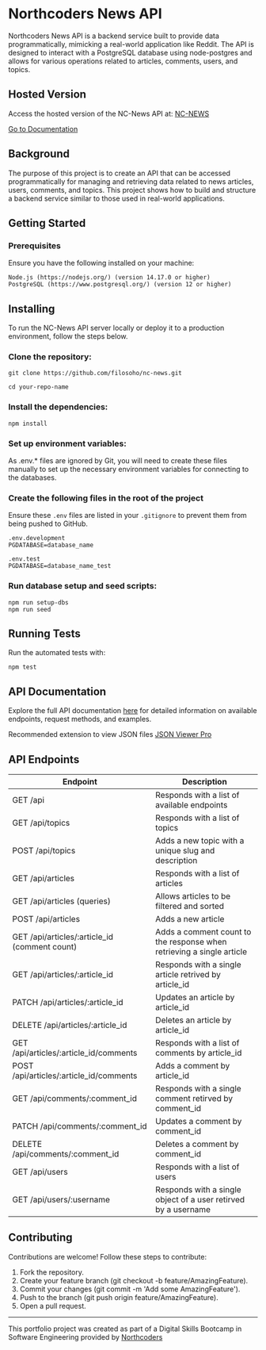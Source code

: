 # Northcoders News API

Northcoders News API is a backend service built to provide data programmatically, mimicking a real-world application like Reddit. The API is designed to interact with a PostgreSQL database using node-postgres and allows for various operations related to articles, comments, users, and topics.

## Hosted Version

Access the hosted version of the NC-News API at: [NC-NEWS](https://nc-news-ivory.vercel.app/api)

[Go to Documentation](#api-documentation)

## Background

The purpose of this project is to create an API that can be accessed programmatically for managing and retrieving data related to news articles, users, comments, and topics. This project shows how to build and structure a backend service similar to those used in real-world applications.

## Getting Started

### Prerequisites

Ensure you have the following installed on your machine:

```
Node.js (https://nodejs.org/) (version 14.17.0 or higher)
PostgreSQL (https://www.postgresql.org/) (version 12 or higher)
```

## Installing

To run the NC-News API server locally or deploy it to a production environment, follow the steps below.

### Clone the repository:

```
git clone https://github.com/filosoho/nc-news.git
```

```
cd your-repo-name
```

### Install the dependencies:

```
npm install
```

### Set up environment variables:

As .env.\* files are ignored by Git, you will need to create these files manually to set up the necessary environment variables for connecting to the databases.

### Create the following files in the root of the project

Ensure these `.env` files are listed in your `.gitignore` to prevent them from being pushed to GitHub.

```
.env.development
PGDATABASE=database_name

.env.test
PGDATABASE=database_name_test
```

### Run database setup and seed scripts:

```
npm run setup-dbs
npm run seed
```

## Running Tests

Run the automated tests with:

```
npm test
```

## API Documentation

Explore the full API documentation [here](https://nc-news-ivory.vercel.app/api) for detailed information on available endpoints, request methods, and examples.

Recommended extension to view JSON files [JSON Viewer Pro](https://chromewebstore.google.com/detail/json-viewer-pro/eifflpmocdbdmepbjaopkkhbfmdgijcc)

## API Endpoints

| Endpoint                                      | Description                                                           |
| --------------------------------------------- | --------------------------------------------------------------------- |
| GET /api                                      | Responds with a list of available endpoints                           |
| GET /api/topics                               | Responds with a list of topics                                        |
| POST /api/topics                              | Adds a new topic with a unique slug and description                   |
| GET /api/articles                             | Responds with a list of articles                                      |
| GET /api/articles (queries)                   | Allows articles to be filtered and sorted                             |
| POST /api/articles                            | Adds a new article                                                    |
| GET /api/articles/:article_id (comment count) | Adds a comment count to the response when retrieving a single article |
| GET /api/articles/:article_id                 | Responds with a single article retrived by article_id                 |
| PATCH /api/articles/:article_id               | Updates an article by article_id                                      |
| DELETE /api/articles/:article_id              | Deletes an article by article_id                                      |
| GET /api/articles/:article_id/comments        | Responds with a list of comments by article_id                        |
| POST /api/articles/:article_id/comments       | Adds a comment by article_id                                          |
| GET /api/comments/:comment_id                 | Responds with a single comment retirved by comment_id                 |
| PATCH /api/comments/:comment_id               | Updates a comment by comment_id                                       |
| DELETE /api/comments/:comment_id              | Deletes a comment by comment_id                                       |
| GET /api/users                                | Responds with a list of users                                         |
| GET /api/users/:username                      | Responds with a single object of a user retirved by a username        |

## Contributing

Contributions are welcome! Follow these steps to contribute:

1. Fork the repository.
2. Create your feature branch (git checkout -b feature/AmazingFeature).
3. Commit your changes (git commit -m 'Add some AmazingFeature').
4. Push to the branch (git push origin feature/AmazingFeature).
5. Open a pull request.

---

This portfolio project was created as part of a Digital Skills Bootcamp in Software Engineering provided by [Northcoders](https://northcoders.com/)
